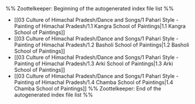 %% Zoottelkeeper: Beginning of the autogenerated index file list %%
- [[03 Culture of Himachal Pradesh/Dance and Songs/1 Pahari Style - Painting of Himachal Pradesh/1.1 Kangra School of Paintings|1.1 Kangra School of Paintings]]
- [[03 Culture of Himachal Pradesh/Dance and Songs/1 Pahari Style - Painting of Himachal Pradesh/1.2 Basholi School of Paintings|1.2 Basholi School of Paintings]]
- [[03 Culture of Himachal Pradesh/Dance and Songs/1 Pahari Style - Painting of Himachal Pradesh/1.3 Arki School of Paintings|1.3 Arki School of Paintings]]
- [[03 Culture of Himachal Pradesh/Dance and Songs/1 Pahari Style - Painting of Himachal Pradesh/1.4 Chamba School of Paintings|1.4 Chamba School of Paintings]]
%% Zoottelkeeper: End of the autogenerated index file list %%